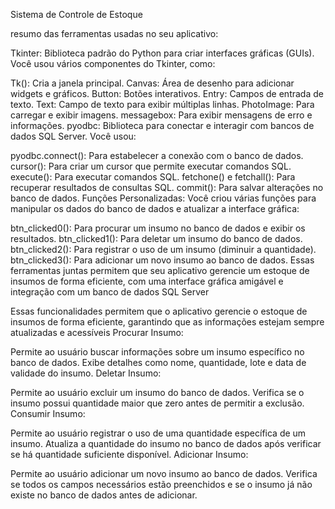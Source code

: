 Sistema de Controle de Estoque

resumo das ferramentas usadas no seu aplicativo:

Tkinter: Biblioteca padrão do Python para criar interfaces gráficas (GUIs). Você usou vários componentes do Tkinter, como:

Tk(): Cria a janela principal.
Canvas: Área de desenho para adicionar widgets e gráficos.
Button: Botões interativos.
Entry: Campos de entrada de texto.
Text: Campo de texto para exibir múltiplas linhas.
PhotoImage: Para carregar e exibir imagens.
messagebox: Para exibir mensagens de erro e informações.
pyodbc: Biblioteca para conectar e interagir com bancos de dados SQL Server. Você usou:

pyodbc.connect(): Para estabelecer a conexão com o banco de dados.
cursor(): Para criar um cursor que permite executar comandos SQL.
execute(): Para executar comandos SQL.
fetchone() e fetchall(): Para recuperar resultados de consultas SQL.
commit(): Para salvar alterações no banco de dados.
Funções Personalizadas: Você criou várias funções para manipular os dados do banco de dados e atualizar a interface gráfica:

btn_clicked0(): Para procurar um insumo no banco de dados e exibir os resultados.
btn_clicked1(): Para deletar um insumo do banco de dados.
btn_clicked2(): Para registrar o uso de um insumo (diminuir a quantidade).
btn_clicked3(): Para adicionar um novo insumo ao banco de dados.
Essas ferramentas juntas permitem que seu aplicativo gerencie um estoque de insumos de forma eficiente, com uma interface gráfica amigável e integração com um banco de dados SQL Server











Essas funcionalidades permitem que o aplicativo gerencie o estoque de insumos de forma eficiente, garantindo que as informações estejam sempre atualizadas e acessíveis
Procurar Insumo:

Permite ao usuário buscar informações sobre um insumo específico no banco de dados.
Exibe detalhes como nome, quantidade, lote e data de validade do insumo.
Deletar Insumo:

Permite ao usuário excluir um insumo do banco de dados.
Verifica se o insumo possui quantidade maior que zero antes de permitir a exclusão.
Consumir Insumo:

Permite ao usuário registrar o uso de uma quantidade específica de um insumo.
Atualiza a quantidade do insumo no banco de dados após verificar se há quantidade suficiente disponível.
Adicionar Insumo:

Permite ao usuário adicionar um novo insumo ao banco de dados.
Verifica se todos os campos necessários estão preenchidos e se o insumo já não existe no banco de dados antes de adicionar.